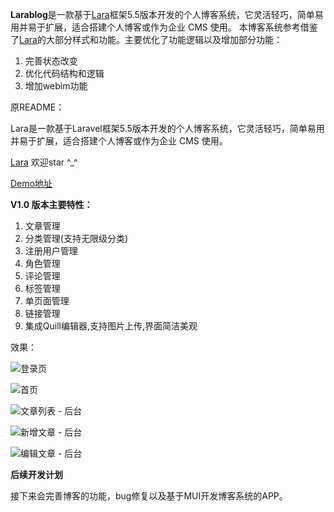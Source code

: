 ﻿**Larablog**是一款基于[Lara][1]框架5.5版本开发的个人博客系统，它灵活轻巧，简单易用并易于扩展，适合搭建个人博客或作为企业 CMS 使用。
本博客系统参考借鉴了[Lara][1]的大部分样式和功能。主要优化了功能逻辑以及增加部分功能：

1. 完善状态改变
2. 优化代码结构和逻辑
3. 增加webim功能

原README：

Lara是一款基于Laravel框架5.5版本开发的个人博客系统，它灵活轻巧，简单易用并易于扩展，适合搭建个人博客或作为企业 CMS 使用。

[Lara][1] 欢迎star ^_^

[Demo地址][2]

**V1.0 版本主要特性：**

 1. 文章管理
 2. 分类管理(支持无限级分类)
 3. 注册用户管理
 4. 角色管理
 5. 评论管理
 6. 标签管理
 7. 单页面管理
 8. 链接管理
 9. 集成Quill编辑器,支持图片上传,界面简洁美观

效果：

![登录页][3]

![首页][4]

![文章列表 - 后台][5]

![新增文章 - 后台][6]

![编辑文章 - 后台][7]
  
  **后续开发计划**
  
接下来会完善博客的功能，bug修复以及基于MUI开发博客系统的APP。


  [1]: https://github.com/zhangfangsong/Lara
  [2]: http://lara.zfsphp.com/
  [3]: http://www.zfsphp.com/uploads/20180530/82f05c12aab2f666fa197593aa52c57c.png
  [4]: http://www.zfsphp.com/uploads/20180704/5e839e772321fa4c4da627c6f51f1341.png
  [5]: http://www.zfsphp.com/uploads/20180530/e769e25687b60ef26daae951d1a89160.png
  [6]: http://www.zfsphp.com/uploads/20180530/d234555ab108ae8882912eea8d7a562b.png
  [7]: http://www.zfsphp.com/uploads/20180530/c880b4f47a680466a1b253e3d8394f73.png
